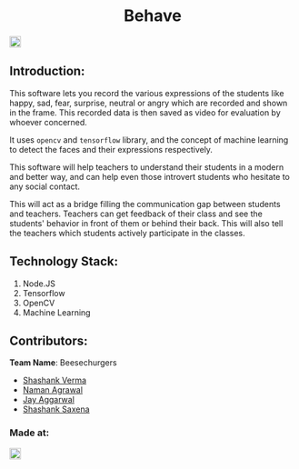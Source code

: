 <h1 align="center">Behave</h1>
<p align="center">
</p>

<a href="https://hack36.com"> <img src="http://bit.ly/BuiltAtHack36" height=20px> </a>


## Introduction:
This software lets you record the various expressions of the students like happy, sad, fear, surprise, neutral or angry which are recorded and shown in the frame. This recorded data is then saved as video for evaluation by whoever concerned.

It uses `opencv` and `tensorflow` library, and the concept of machine learning to detect the faces and their expressions respectively.

This software will help teachers to understand their students in a modern and better way, and can help even those introvert students who hesitate to any social contact. 

This will act as a bridge filling the communication gap between students and teachers. Teachers can get feedback of their class and see the students' behavior in front of them or behind their back. This will also tell the teachers which students actively participate in the classes.

## Technology Stack:
  1) Node.JS
  2) Tensorflow
  3) OpenCV
  4) Machine Learning
  

## Contributors:

**Team Name**: Beesechurgers

* [Shashank Verma](https://github.com/shank03)
* [Naman Agrawal](https://github.com/Naman161102)
* [Jay Aggarwal](https://github.com/Jedi-24)
* [Shashank Saxena](https://github.com/Shashank-104)


### Made at:
<a href="https://hack36.com"> <img src="http://bit.ly/BuiltAtHack36" height=20px> </a>
